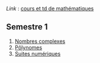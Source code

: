 *Link* : [cours et td de mathématiques](https://bit.ly/antoine-gere-istom-maths)

## Semestre 1

1. [Nombres complexes](https://bit.ly/antoine-gere-istom-maths)
2. [Pôlynomes](https://bit.ly/antoine-gere-istom-maths)
3. [Suites numériques](https://bit.ly/antoine-gere-istom-maths)
